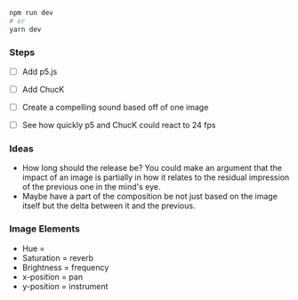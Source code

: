 ```bash
npm run dev
# or
yarn dev
```

### Steps

- [ ] Add p5.js
- [ ] Add ChucK
- [ ] Create a compelling sound based off of one image
- [ ] See how quickly p5 and ChucK could react to 24 fps


### Ideas

* How long should the release be? You could make an argument that the impact of an image is
    partially in how it relates to the residual impression of the previous one in the mind's eye.
* Maybe have a part of the composition be not just based on the image itself but the delta between
    it and the previous.

### Image Elements

* Hue = 
* Saturation = reverb
* Brightness = frequency
* x-position = pan
* y-position = instrument
